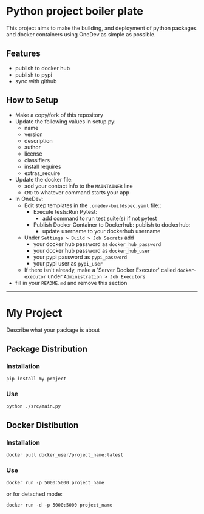 # Python project boiler plate

This project aims to make the building, and deployment of python packages and docker containers using OneDev as simple as possible.

## Features

- publish to docker hub
- publish to pypi
- sync with github

## How to Setup

- Make a copy/fork of this repository
- Update the following values in setup.py:
    - name
    - version
    - description
    - author
    - license
    - classifiers
    - install requires
    - extras_require
- Update the docker file:
    - add your contact info to the `MAINTAINER` line
    - `CMD` to whatever command starts your app
- In OneDev:
    - Edit step templates in the `.onedev-buildspec.yaml` file::
        - Execute tests:Run Pytest:
            - add command to run test suite(s) if not pytest
        - Publish Docker Container to Dockerhub: publish to dockerhub:
            - update username to your dockerhub username
    - Under `Settings > Build > Job Secrets` add
      - your docker hub password as `docker_hub_password`
      - your docker hub password as `docker_hub_user`
      - your pypi password as `pypi_password`
      - your pypi user as `pypi_user`
    - If there isn't already, make a 'Server Docker Executor' called `docker-executor` under `Administration > Job Executors`
- fill in your `README.md` and remove this section

----

# My Project

Describe what your package is about

## Package Distribution

### Installation

`pip install my-project`

### Use

`python ./src/main.py`

## Docker Distibution

### Installation

`docker pull docker_user/project_name:latest`

### Use

`docker run -p 5000:5000 project_name`

or for detached mode:

`docker run -d -p 5000:5000 project_name`

